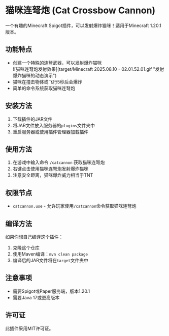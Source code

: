 # 猫咪连弩炮 (Cat Crossbow Cannon)

一个有趣的Minecraft Spigot插件，可以发射爆炸猫咪！适用于Minecraft 1.20.1版本。

## 功能特点

- 创建一个特殊的连弩武器，可以发射爆炸猫咪  
  ![猫咪连弩炮发射效果](target/Minecraft 2025.08.10 - 02.01.52.01.gif "发射爆炸猫咪的动态演示")
- 猫咪在撞击物体或飞行5秒后会爆炸  
- 简单的命令系统获取猫咪连弩炮

## 安装方法

1. 下载插件的JAR文件
2. 将JAR文件放入服务器的`plugins`文件夹中
3. 重启服务器或使用插件管理器加载插件

## 使用方法

1. 在游戏中输入命令 `/catcannon` 获取猫咪连弩炮
2. 右键点击使用猫咪连弩炮发射爆炸猫咪
3. 注意安全距离，猫咪爆炸威力相当于TNT

## 权限节点

- `catcannon.use` - 允许玩家使用`/catcannon`命令获取猫咪连弩炮

## 编译方法

如果你想自己编译这个插件：

1. 克隆这个仓库
2. 使用Maven编译：`mvn clean package`
3. 编译后的JAR文件将在`target`文件夹中

## 注意事项

- 需要Spigot或Paper服务端，版本1.20.1
- 需要Java 17或更高版本

## 许可证

此插件采用MIT许可证。

